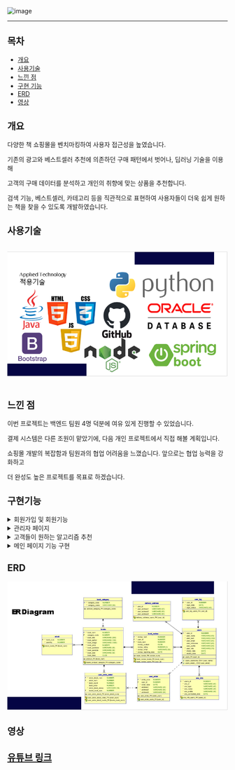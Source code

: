 
<img src="https://github.com/user-attachments/assets/1c52f779-8135-4184-aa41-ff7faaed6b79" alt="image" width="800"/>

---

## 목차
- [개요](#개요)
- [사용기술](#사용기술)
- [느낀 점](#느낀-점)
- [구현 기능](#구현기능)
- [ERD](#erd)
- [영상](#영상)


## 개요

다양한 책 쇼핑몰을 벤치마킹하여 사용자 접근성을 높였습니다.

기존의 광고와 베스트셀러 추천에 의존하던 구매 패턴에서 벗어나, 딥러닝 기술을 이용해 <br>

고객의 구매 데이터를 분석하고 개인의 취향에 맞는 상품을 추천합니다.

검색 기능, 베스트셀러, 카테고리 등을 직관적으로 표현하여 사용자들이 더욱 쉽게 원하는 책을 찾을 수 있도록 개발하였습니다. <br>
## 사용기술
 <br>
<img src="https://github.com/kimhwanseok1423/project_ezenbooks/blob/master/frontend/public/img/캡처11.PNG"><br><br>



## 느낀 점 


이번 프로젝트는 백엔드 팀원 4명 덕분에 여유 있게 진행할 수 있었습니다.<br>

결제 시스템은 다른 조원이 맡았기에, 다음 개인 프로젝트에서 직접 해볼 계획입니다.<br>

쇼핑몰 개발의 복잡함과 팀원과의 협업 어려움을 느꼈습니다. 앞으로는 협업 능력을 강화하고 <br>

더 완성도 높은 프로젝트를 목표로 하겠습니다.

## 구현기능 


<details>
  <summary>회원가입 및 회원기능 </summary>
  
  - **구현 기능** <br>
  사용자 회원가입 및 로그인 기능을 구현했습니다.

- **구현 방법** <br>
  
  - 계정 중복 확인
    -`UserRepository`조회하여 중복 시 예외 던집니다.
  - 로그인 기능
    - 로그인 시 사용자가 입력한 정보가 데이터베이스와 일치하는지 확인합니다. 로그인 성공 시 사용자에게 로그인 상태를 유지하는 기능을 제 
      공하며, 로그인 실패 시 적절한 오류 메시지를 표시합니다.
  - 이메일 중복확인
     -회원가입 시 입력한 이메일이 이미 존재하는지 확인합니다. 중복된 이메일이 있을 경우 사용자에게 알림을 제공하고, 회원가입을 차단합니다.
  - 마이페이지
    - 로그인 후 사용자가 자신의 정보를 확인하고 수정할 수 있는 마이페이지를 구현하였습니다. 
      
<img src="https://github.com/kimhwanseok1423/project_ezenbooks/blob/master/frontend/public/img/캡처21.PNG"><br>

<img src="https://github.com/kimhwanseok1423/project_ezenbooks/blob/master/frontend/public/img/캡처22.PNG"><br>


</details>

<details>
  <summary>관리자 페이지 </summary>


  - **구현 기능** <br>
    - 관리자 페이지
    - 회원삭제 ,리뷰관리
    - 기간별 매출 현황 

  - **구현 방법** <br>
    - 관리자 페이지 구성
      - 관리자가 쉽게 사용할 수 있도록 UI/UX를 설계했습니다.
    - 회원 삭제
      - 회원 목록을 표시하고, 특정 회원을 선택하여 삭제할 수 있도록 하였습니다.
      - 삭제 요청 시 확인 절차를 추가하여 실수로 인한 삭제를 방지합니다.
    - 리뷰 관리
      - 모든 리뷰를 리스트업하여 관리할 수 있는 인터페이스를 제공하였습니다.
      - 리뷰를 승인하거나 삭제할 수 있는 기능을 구현하였습니다.
    - 기간별 매출 현황
      - 기간을 설정하여 해당 기간의 매출 데이터를 조회할 수 있는 기능을 구현하였습니다.
      - 매출 데이터를 차트로 시각화하여 분석할 수 있도록 하였습니다.
 <img src="https://github.com/kimhwanseok1423/project_ezenbooks/blob/master/frontend/public/img/캡처23.PNG"><br>

 <img src="https://github.com/kimhwanseok1423/project_ezenbooks/blob/master/frontend/public/img/캡처24.PNG"><br>

 <img src="https://github.com/kimhwanseok1423/project_ezenbooks/blob/master/frontend/public/img/캡처25.PNG"><br>
   
</details>

<details>
  <summary>고객들이 원하는 알고리즘 추천  </summary> <br>

- **구현 기능** <br>
    - 로그인한 회원과 비슷한 취향의 고객이 선택한 책들을 추천해주는 기능 <br>

- **구현 방법**<br>
    - 유사도 높은 순으로 정렬
      - 사용자가 평가 혹은 구매하지 않은 아이템을 유사도에 따라 정렬한다.
    - 인기도 높은 순으로 정렬
      - 각 아이템 간 등급(평점)의 평균을 계산하고 이를 통해 인기도를 결정한다. 그 후 인기도 순으로 정렬하고 상위 N개를 출력한다.<br>
        
      <img src="https://github.com/kimhwanseok1423/project_ezenbooks/blob/master/frontend/public/img/캡처15.PNG"><br><br>
        <img src="https://github.com/kimhwanseok1423/project_ezenbooks/blob/master/frontend/public/img/캡처16.PNG"><br><br>
          <img src="https://github.com/kimhwanseok1423/project_ezenbooks/blob/master/frontend/public/img/캡처17.PNG"><br><br>
            <img src="https://github.com/kimhwanseok1423/project_ezenbooks/blob/master/frontend/public/img/캡처18.PNG"><br><br>
  <img src="https://github.com/kimhwanseok1423/project_ezenbooks/blob/master/frontend/public/img/캡처19.PNG"><br><br>
   <img src="https://github.com/kimhwanseok1423/project_ezenbooks/blob/master/frontend/public/img/캡처20.PNG"><br>

</details>

<details>
  <summary>메인 페이지 기능 구현  </summary>

- **구현 기능** <br>
    - 

- **구현 방법**<br>
   - 메인 페이지 구성
     - 데이터베이스에서 책 데이터를 가져와 select 요소에 동적으로 표시했습니다.
   - 카테고리 페이지
     - 데이터베이스 테이블에 카테고리 컬럼을 추가하여 책들이 해당 카테고리에 맞게 분류되도록 설정했습니다.
       사용자가 메인 페이지에서 선택한 카테고리에 따라 해당 카테고리에 속하는 책들을 조회하고 표시했습니다.
   - 상세 페이지
     - 사용자가 특정 책을 선택하면, 선택된 책의 id 값을 기반으로 데이터베이스에서 해당 책의 상세 정보를 가져와 상세 페이지에 표시했습니다.
       상세 페이지에서는 책의 제목, 저자, 가격, 설명 등의 세부 정보를 제공했습니다.
   - 장바구니 기능:
     - 사용자가 원하는 책을 장바구니에 추가할 수 있도록 구현했습니다.
       장바구니에 담긴 책들은 사용자 세션에 저장되어 유지되며, 필요 시 데이터베이스에도 저장됩니다.
   - 결제 기능
     - 장바구니에 담긴 책들을 확인하고 결제할 수 있는 기능을 구현했습니다.
     결제 정보 입력, 결제 처리, 그리고 주문 확인 단계를 거쳐 사용자가 책을 구매할 수 있도록 했습니다.

<img src="https://github.com/kimhwanseok1423/project_ezenbooks/blob/master/frontend/public/img/캡처26.PNG"><br><br><br><br>
<img src="https://github.com/kimhwanseok1423/project_ezenbooks/blob/master/frontend/public/img/캡처27.PNG"><br><br><br><br>
<img src="https://github.com/kimhwanseok1423/project_ezenbooks/blob/master/frontend/public/img/캡처28.PNG"><br><br><br><br>
<img src="https://github.com/kimhwanseok1423/project_ezenbooks/blob/master/frontend/public/img/캡처29.PNG"><br><br><br><br>
<img src="https://github.com/kimhwanseok1423/project_ezenbooks/blob/master/frontend/public/img/캡처30.PNG"><br><br><br><br>
<img src="https://github.com/kimhwanseok1423/project_ezenbooks/blob/master/frontend/public/img/캡처31.PNG"><br><br><br><br>
<img src="https://github.com/kimhwanseok1423/project_ezenbooks/blob/master/frontend/public/img/캡처32.PNG"><br><br><br><br>

</details>

 ## ERD
<img src="https://github.com/kimhwanseok1423/project_ezenbooks/blob/master/frontend/public/img/캡처12.PNG">

  ## 영상
   ## [유튜브 링크](https://www.youtube.com/watch?v=ntikFWHEWn4)

   
